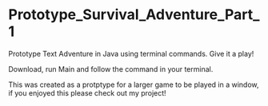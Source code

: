 # Prototype_Survival_Adventure_Part_1
Prototype Text Adventure in Java using terminal commands. Give it a play!

Download, run Main and follow the command in your terminal.

This was created as a protptype for a larger game to be played in a window, if you enjoyed this please check out my project!

